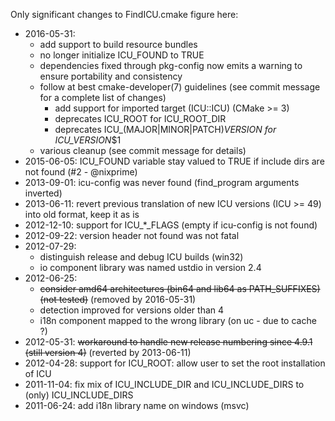 Only significant changes to FindICU.cmake figure here:

* 2016-05-31:
  + add support to build resource bundles
  + no longer initialize ICU_FOUND to TRUE
  + dependencies fixed through pkg-config now emits a warning to ensure portability and consistency
  + follow at best cmake-developer(7) guidelines (see commit message for a complete list of changes)
    * add support for imported target (ICU::ICU) (CMake >= 3)
    * deprecates ICU_ROOT for ICU_ROOT_DIR
    * deprecates ICU_(MAJOR|MINOR|PATCH)_VERSION for ICU_VERSION_$1
  + various cleanup (see commit message for details)
* 2015-06-05: ICU_FOUND variable stay valued to TRUE if include dirs are not found (#2 - @nixprime)
* 2013-09-01: icu-config was never found (find_program arguments inverted)
* 2013-06-11: revert previous translation of new ICU versions (ICU >= 49) into old format, keep it as is
* 2012-12-10: support for ICU_*_FLAGS (empty if icu-config is not found)
* 2012-09-22: version header not found was not fatal
* 2012-07-29:
  + distinguish release and debug ICU builds (win32)
  + io component library was named ustdio in version 2.4
* 2012-06-25:
  + ~~consider amd64 architectures (bin64 and lib64 as PATH_SUFFIXES) (not tested)~~ (removed by 2016-05-31)
  + detection improved for versions older than 4
  + i18n component mapped to the wrong library (on uc - due to cache ?)
* 2012-05-31: ~~workaround to handle new release numbering since 4.9.1 (still version 4)~~ (reverted by 2013-06-11)
* 2012-04-28: support for ICU_ROOT: allow user to set the root installation of ICU
* 2011-11-04: fix mix of ICU_INCLUDE_DIR and ICU_INCLUDE_DIRS to (only) ICU_INCLUDE_DIRS
* 2011-06-24: add i18n library name on windows (msvc)
